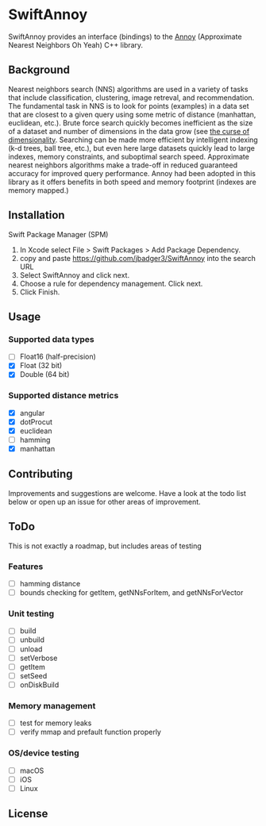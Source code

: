 # SwiftAnnoy

SwiftAnnoy provides an interface (bindings) to the [Annoy](https://github.com/spotify/annoy) (Approximate Nearest Neighbors Oh Yeah) C++ library.

## Background
Nearest neighbors search (NNS) algorithms are used in a variety of tasks that include classification, clustering, image retreval, and recommendation.  The fundamental task in NNS is to look for points (examples) in a data set that are closest to a given query using some metric of distance (manhattan, euclidean, etc.).  Brute force search quickly becomes inefficient as the size of a dataset and number of dimensions in the data grow (see [the curse of dimensionality](https://en.wikipedia.org/wiki/Curse_of_dimensionality).  Searching can be made more efficient by intelligent indexing (k-d trees, ball tree, etc.), but even here large datasets quickly lead to large indexes, memory constraints, and suboptimal search speed.
Approximate nearest neighbors algorithms make a trade-off in reduced guaranteed accuracy for improved query performance.  Annoy had been adopted in this library as it offers benefits in both speed and memory footprint (indexes are memory mapped.)

## Installation
Swift Package Manager (SPM)

1. In Xcode select File > Swift Packages > Add Package Dependency. 
2. copy and paste https://github.com/jbadger3/SwiftAnnoy into the search URL
3. Select SwiftAnnoy and click next.
4. Choose a rule for dependency management.  Click next.
5. Click Finish.

## Usage
### Supported data types
- [ ] Float16 (half-precision)
- [x] Float (32 bit)
- [x] Double (64 bit)
### Supported distance metrics
- [x] angular
- [x] dotProcut
- [x] euclidean
- [ ] hamming
- [x] manhattan

## Contributing
Improvements and suggestions are welcome.  Have a look at the todo list below or open up an issue for other areas of improvement.

## ToDo
This is not exactly a roadmap, but includes areas of testing 
### Features
- [ ] hamming distance
- [ ] bounds checking for getItem, getNNsForItem, and getNNsForVector

### Unit testing
- [ ] build
- [ ] unbuild
- [ ] unload
- [ ] setVerbose
- [ ] getItem
- [ ] setSeed
- [ ] onDiskBuild

### Memory management
- [ ] test for memory leaks
- [ ] verify mmap and prefault function properly

### OS/device testing
- [ ] macOS
- [ ] iOS
- [ ] Linux

## License
